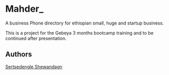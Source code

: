 # Mahder_
A business Phone directory for ethiopian small, huge and startup business. 

This is a project for the Gebeya 3 months bootcamp training and to be continued after presentation.

## Authors
[Sertsedengle Shewandagn](https://linkedin.com/in/sertse/)
